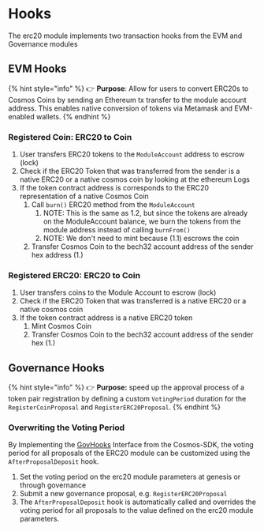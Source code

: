 <!--
order: 5
-->

# Hooks

The erc20 module implements two transaction hooks from the EVM and Governance modules

## EVM Hooks

{% hint style="info" %}
👉 **Purpose**: Allow for users to convert ERC20s to Cosmos Coins by sending an Ethereum tx transfer to the module account address. This enables native conversion of tokens via Metamask and EVM-enabled wallets.
{% endhint %}

### Registered Coin: ERC20 to Coin

1. User transfers ERC20 tokens to the `ModuleAccount` address to escrow (lock)
2. Check if the ERC20 Token that was transferred from the sender is a native ERC20 or a native cosmos coin by looking at the ethereum Logs
3. If the token contract address is corresponds to the ERC20 representation of a native Cosmos Coin
    1. Call `burn()` ERC20 method from the  `ModuleAccount`
        1. NOTE: This is the same as 1.2, but since the tokens are already on the ModuleAccount balance, we burn the tokens from the module address instead of calling `burnFrom()`
        2. NOTE: We don't need to mint because (1.1) escrows the coin
    2. Transfer Cosmos Coin to the bech32 account address of the sender hex address (1.)

### Registered ERC20: ERC20 to Coin

1. User transfers coins to the Module Account to escrow (lock)
2. Check if the ERC20 Token that was transferred is a native ERC20 or a native cosmos coin
3. If the token contract address is a native ERC20 token
    1. Mint Cosmos Coin
    2. Transfer Cosmos Coin to the bech32 account address of the sender hex (1.)

## Governance Hooks

{% hint style="info" %}
👉 **Purpose:** speed up the approval process of a token pair registration by defining a custom `VotingPeriod` duration for the `RegisterCoinProposal` and `RegisterERC20Proposal`.
{% endhint %}

### Overwriting the Voting Period

By Implementing the [GovHooks](https://github.com/cosmos/cosmos-sdk/blob/86474748888204515f59aaeab9be295066563f46/x/gov/types/expected_keepers.go#L57) Interface from the Cosmos-SDK, the voting period for all proposals of the ERC20 module can be customized using the `AfterProposalDeposit` hook.

1. Set the voting period  on the erc20 module parameters at genesis or through governance
2. Submit a new governance proposal, e.g. `RegisterERC20Proposal`
3. The `AfterProposalDeposit` hook is automatically called and overrides the voting period for all proposals to the value defined on the erc20 module parameters.
